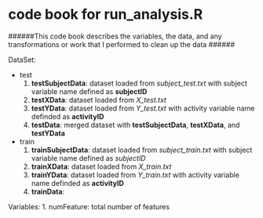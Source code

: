 # code book for run_analysis.R #
######This code book describes the variables, the data, and any transformations or work that I performed to clean up the data ######

DataSet:
* test
	1. **testSubjectData**: dataset loaded from *subject_test.txt* with subject variable name defined as **subjectID**
	2. **testXData**: dataset loaded from *X_test.txt*
	3. **testYData**: dataset loaded from *Y_test.txt* with activity variable name definded as **activityID**
	4. **testData**: merged dataset with **testSubjectData**, **testXData**, and **testYData**
* train
	1. **trainSubjectData**: dataset loaded from *subject_train.txt* with subject variable name defined as *subjectID* 
	2. **trainXData**: dataset loaded from *X_train.txt*
	3. **trainYData**: dataset loaded from *Y_train.txt* with activity variable name definded as **activityID**
	4. **trainData**: 
	
Variables:
	1. numFeature: total number of features
	
